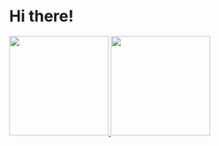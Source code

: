 <h1>Hi there!</h1>

<div>
<a href="https://github.com/amandaamendoeira">
<img loading="lazy" height="180em" src="https://github-readme-stats.vercel.app/api/top-langs/?username=amandaamendoeira&layout=compact&langs_count=7&theme=dracula"/>
<img loading="lazy" height="180em" src="https://github-readme-stats.vercel.app/api?username=amandaamendoeira&show_icons=true&theme=dracula&include_all_commits=true&count_private=true"/>
</div>

